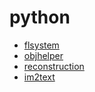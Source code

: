 # python

- [flsystem](https://github.com/im-iron-man/python/tree/master/flsystem)
- [objhelper](https://github.com/im-iron-man/python/tree/master/objhelper)
- [reconstruction](https://github.com/im-iron-man/python/tree/master/reconstruction)
- [im2text](https://github.com/im-iron-man/python/tree/master/im2text)